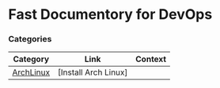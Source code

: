 # Fast Documentory for DevOps


### Categories
Category | Link | Context
 | --- |--- | ---
[ArchLinux](https://localhost) | [Install Arch Linux]
